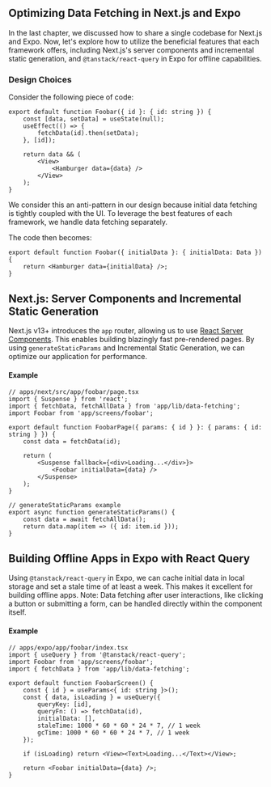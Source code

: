 ## Optimizing Data Fetching in Next.js and Expo

In the last chapter, we discussed how to share a single codebase for Next.js and Expo. Now, let's explore how to utilize the beneficial features that each framework offers, including Next.js's server components and incremental static generation, and `@tanstack/react-query` in Expo for offline capabilities.

### Design Choices

Consider the following piece of code:

```tsx
export default function Foobar({ id }: { id: string }) {
    const [data, setData] = useState(null);
    useEffect(() => {
        fetchData(id).then(setData);
    }, [id]);

    return data && (
        <View>
            <Hamburger data={data} />
        </View>
    );
}
```

We consider this an anti-pattern in our design because initial data fetching is tightly coupled with the UI. To leverage the best features of each framework, we handle data fetching separately.

The code then becomes:

```tsx
export default function Foobar({ initialData }: { initialData: Data }) {
    return <Hamburger data={initialData} />;
}
```

## Next.js: Server Components and Incremental Static Generation

Next.js v13+ introduces the `app` router, allowing us to use [React Server Components](https://react.dev/reference/rsc/server-components). This enables building blazingly fast pre-rendered pages. By using `generateStaticParams` and Incremental Static Generation, we can optimize our application for performance.

#### Example

```tsx
// apps/next/src/app/foobar/page.tsx
import { Suspense } from 'react';
import { fetchData, fetchAllData } from 'app/lib/data-fetching';
import Foobar from 'app/screens/foobar';

export default function FoobarPage({ params: { id } }: { params: { id: string } }) {
    const data = fetchData(id);

    return (
        <Suspense fallback={<div>Loading...</div>}>
            <Foobar initialData={data} />
        </Suspense>
    );
}

// generateStaticParams example
export async function generateStaticParams() {
    const data = await fetchAllData();
    return data.map(item => ({ id: item.id }));
}
```

## Building Offline Apps in Expo with React Query

Using `@tanstack/react-query` in Expo, we can cache initial data in local storage and set a stale time of at least a week. This makes it excellent for building offline apps. Note: Data fetching after user interactions, like clicking a button or submitting a form, can be handled directly within the component itself.

#### Example

```tsx
// apps/expo/app/foobar/index.tsx
import { useQuery } from '@tanstack/react-query';
import Foobar from 'app/screens/foobar';
import { fetchData } from 'app/lib/data-fetching';

export default function FoobarScreen() {
    const { id } = useParams<{ id: string }>();
    const { data, isLoading } = useQuery({
        queryKey: [id],
        queryFn: () => fetchData(id),
        initialData: [],
        staleTime: 1000 * 60 * 60 * 24 * 7, // 1 week
        gcTime: 1000 * 60 * 60 * 24 * 7, // 1 week
    });

    if (isLoading) return <View><Text>Loading...</Text></View>;

    return <Foobar initialData={data} />;
}
```